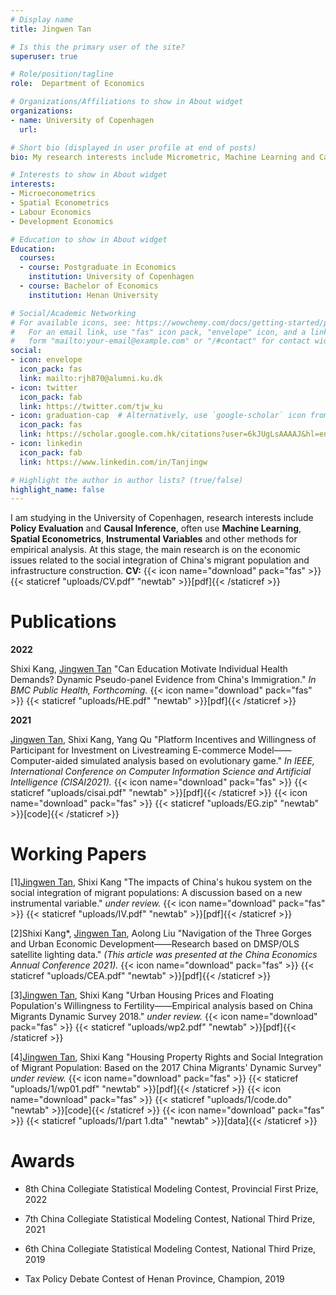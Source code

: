 ```yaml
---
# Display name
title: Jingwen Tan

# Is this the primary user of the site?
superuser: true

# Role/position/tagline
role:  Department of Economics

# Organizations/Affiliations to show in About widget
organizations:
- name: University of Copenhagen
  url: 

# Short bio (displayed in user profile at end of posts)
bio: My research interests include Micrometric, Machine Learning and Causal Inference

# Interests to show in About widget
interests:
- Microeconometrics
- Spatial Econometrics
- Labour Economics
- Development Economics

# Education to show in About widget
Education:
  courses:
  - course: Postgraduate in Economics
    institution: University of Copenhagen
  - course: Bachelor of Economics
    institution: Henan University

# Social/Academic Networking
# For available icons, see: https://wowchemy.com/docs/getting-started/page-builder/#icons
#   For an email link, use "fas" icon pack, "envelope" icon, and a link in the
#   form "mailto:your-email@example.com" or "/#contact" for contact widget.
social:
- icon: envelope
  icon_pack: fas
  link: mailto:rjh870@alumni.ku.dk
- icon: twitter
  icon_pack: fab
  link: https://twitter.com/tjw_ku
- icon: graduation-cap  # Alternatively, use `google-scholar` icon from `ai` icon pack
  icon_pack: fas
  link: https://scholar.google.com.hk/citations?user=6kJUgLsAAAAJ&hl=en
- icon: linkedin
  icon_pack: fab
  link: https://www.linkedin.com/in/Tanjingw

# Highlight the author in author lists? (true/false)
highlight_name: false
---
```


I am studying in the University of Copenhagen, research interests include <b>Policy Evaluation</b> and <b>Causal Inference</b>, often use <b>Machine Learning</b>, <b>Spatial Econometrics</b>, <b>Instrumental Variables</b> and other methods for empirical analysis. At this stage, the main research is on the economic issues related to the social integration of China's migrant population and infrastructure construction.       <b>CV:</b> {{< icon name="download" pack="fas" >}} {{< staticref "uploads/CV.pdf" "newtab" >}}[pdf]{{< /staticref >}}

<h1>Publications</h1>



<b>2022</b>

Shixi Kang, <u>Jingwen Tan</u> "Can Education Motivate Individual Health Demands? Dynamic Pseudo-panel Evidence from China's Immigration." <i>In BMC Public Health, Forthcoming.</i>
{{< icon name="download" pack="fas" >}} {{< staticref "uploads/HE.pdf" "newtab" >}}[pdf]{{< /staticref >}}

<b>2021</b>

<u>Jingwen Tan</u>, Shixi Kang, Yang Qu "Platform Incentives and Willingness of Participant for Investment on Livestreaming E-commerce Model——Computer-aided simulated analysis based on evolutionary game." <i>In IEEE, International Conference on Computer Information Science and Artificial Intelligence (CISAI2021).</i>
{{< icon name="download" pack="fas" >}} {{< staticref "uploads/cisai.pdf" "newtab" >}}[pdf]{{< /staticref >}}
{{< icon name="download" pack="fas" >}} {{< staticref "uploads/EG.zip" "newtab" >}}[code]{{< /staticref >}}

<h1>Working Papers</h1>

[1]<u>Jingwen Tan</u>, Shixi Kang "The impacts of China's hukou system on the social integration of migrant populations: A discussion based on a new instrumental variable." <i>under review.</i>
{{< icon name="download" pack="fas" >}} {{< staticref "uploads/IV.pdf" "newtab" >}}[pdf]{{< /staticref >}}

[2]Shixi Kang*, <u>Jingwen Tan</u>, Aolong Liu "Navigation of the Three Gorges and Urban Economic Development——Research based on DMSP/OLS satellite lighting data." <i>(This article was presented at the China Economics Annual Conference 2021).</i>
{{< icon name="download" pack="fas" >}} {{< staticref "uploads/CEA.pdf" "newtab" >}}[pdf]{{< /staticref >}}

[3]<u>Jingwen Tan</u>, Shixi Kang "Urban Housing Prices and Floating Population's Willingness to Fertility——Empirical analysis based on China Migrants Dynamic Survey 2018." <i>under review.</i>
{{< icon name="download" pack="fas" >}} {{< staticref "uploads/wp2.pdf" "newtab" >}}[pdf]{{< /staticref >}}

[4]<u>Jingwen Tan</u>, Shixi Kang "Housing Property Rights and Social Integration of Migrant Population: Based on the 2017 China Migrants' Dynamic Survey" <i>under review.</i>
{{< icon name="download" pack="fas" >}} {{< staticref "uploads/1/wp01.pdf" "newtab" >}}[pdf]{{< /staticref >}}
{{< icon name="download" pack="fas" >}} {{< staticref "uploads/1/code.do" "newtab" >}}[code]{{< /staticref >}}
{{< icon name="download" pack="fas" >}} {{< staticref "uploads/1/part 1.dta" "newtab" >}}[data]{{< /staticref >}}


<h1>Awards</h1>


* 8th China Collegiate Statistical Modeling Contest, Provincial First Prize, 2022


* 7th China Collegiate Statistical Modeling Contest, National Third Prize, 2021


* 6th China Collegiate Statistical Modeling Contest, National Third Prize, 2019


* Tax Policy Debate Contest of Henan Province, Champion, 2019


